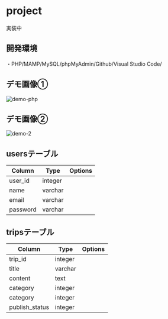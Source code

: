 # project
実装中

## 開発環境
・PHP/MAMP/MySQL/phpMyAdmin/Github/Visual Studio Code/

## デモ画像①
![demo-php](https://user-images.githubusercontent.com/67889594/97419445-6ace1900-194d-11eb-895f-9aa8f37a6d45.jpg)

## デモ画像②
![demo-2](https://user-images.githubusercontent.com/67889594/97420000-18412c80-194e-11eb-942d-095184656607.png)

## usersテーブル
|Column|Type|Options|
|------|----|-------|
|user_id|integer|
|name|varchar|
|email|varchar|
|password|varchar|


## tripsテーブル
|Column|Type|Options|
|------|----|-------|
|trip_id|integer|
|title|varchar|
|content|text|
|category|integer|
|category|integer|
|publish_status|integer|
